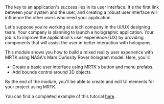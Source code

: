 The key to an application's success lies in its user interface. It's the first link between your system and the user, and creating a robust user interface will influence the other users who need your application.

Let's suppose you're working at a tech company in the UI/UX designing team. Your company is planning to launch a holographic application. Your job is to improve the application's user experience (UX) by providing components that will assist the user in better interaction with holograms.

This module shows you how to build a mixed reality user experience with MRTK using NASA's Mars Curiosity Rover hologram model. Here, you'll:

* Create a basic user interface using MRTK's button and menu prefabs.
* Add bounds control around 3D objects

By the end of the module, you'll be able to create and edit UI elements for your project using MRTK.

You can find a completed example of this tutorial [here](https://github.com/microsoft/MixedRealityLearning/tree/development/MRTK3%20Tutorials).
